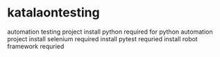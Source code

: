 # katalaontesting
automation testing project
install python required for python automation project
install selenium required 
install pytest requried
install robot framework requried
